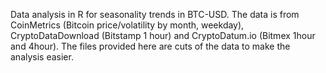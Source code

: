 Data analysis in R for seasonality trends in BTC-USD.
The data is from CoinMetrics (Bitcoin price/volatility by month, weekday), CryptoDataDownload (Bitstamp 1 hour) and CryptoDatum.io (Bitmex 1hour and 4hour). 
The files provided here are cuts of the data to make the analysis easier.
